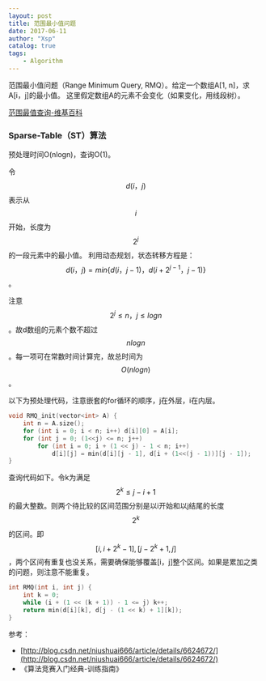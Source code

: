 ```yaml
---
layout: post
title: 范围最小值问题
date: 2017-06-11
author: "Xsp"
catalog: true
tags:
    - Algorithm
---
```


范围最小值问题（Range Minimum Query, RMQ）。给定一个数组A[1, n]，求A[i，j]的最小值。
这里假定数组A的元素不会变化（如果变化，用线段树）。

[范围最值查询-维基百科](https://zh.wikipedia.org/wiki/%E8%8C%83%E5%9B%B4%E6%9C%80%E5%80%BC%E6%9F%A5%E8%AF%A2)

### Sparse-Table（ST）算法
预处理时间O(nlogn)，查询O(1)。

令$$d(i，j)$$ 表示从$$ i $$开始，长度为$$ 2^j $$的一段元素中的最小值。
利用动态规划，状态转移方程是：$$d(i，j) = min\{d(i， j - 1)，d(i + 2^{j - 1}，j - 1)\}$$。

注意$$2^j \leq n，j \leq log n$$。故d数组的元素个数不超过$$nlogn$$。每一项可在常数时间计算完，故总时间为$$O(nlogn)$$。


以下为预处理代码，注意嵌套的for循环的顺序，j在外层，i在内层。
```cpp
void RMQ_init(vector<int> A) {
    int n = A.size();
    for (int i = 0; i < n; i++) d[i][0] = A[i];
    for (int j = 0; (1<<j) <= n; j++)
        for (int i = 0; i + (1 << j) - 1 < n; i++)
            d[i][j] = min(d[i][j - 1], d[i + (1<<(j - 1))][j - 1]);
}
```

查询代码如下。令k为满足$$2^k \leq j-i+1$$的最大整数。则两个待比较的区间范围分别是以i开始和以j结尾的长度$$2^k$$的区间。即$$[i,i+2^k-1],[j-2^k+1,j]$$，两个区间有重复也没关系，需要确保能够覆盖[i，j]整个区间。如果是累加之类的问题，则注意不能重复。
```cpp
int RMQ(int i, int j) {
    int k = 0;
    while (i + (1 << (k + 1)) - 1 <= j) k++;
    return min(d[i][k], d[j - (1 << k) + 1][k]);
}
```

参考：
+ [http://blog.csdn.net/niushuai666/article/details/6624672/](http://blog.csdn.net/niushuai666/article/details/6624672/)
+ 《算法竞赛入门经典-训练指南》

